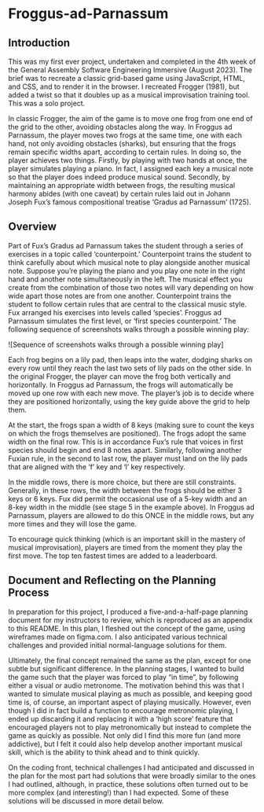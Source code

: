 # Froggus-ad-Parnassum

## Introduction

This was my first ever project, undertaken and completed in the 4th week of the General Assembly Software Engineering Immersive (August 2023). The brief was to recreate a classic grid-based game using JavaScript, HTML, and CSS, and to render it in the browser. I recreated Frogger (1981), but added a twist so that it doubles up as a musical improvisation training tool. This was a solo project. 

In classic Frogger, the aim of the game is to move one frog from one end of the grid to the other, avoiding obstacles along the way. In Froggus ad Parnassum, the player moves two frogs at the same time, one with each hand, not only avoiding obstacles (sharks), but ensuring that the frogs remain specific widths apart, according to certain rules. In doing so, the player achieves two things. Firstly, by playing with two hands at once, the player simulates playing a piano. In fact, I assigned each key a musical note so that the player does indeed produce musical sound. Secondly, by maintaining an appropriate width between frogs, the resulting musical harmony abides (with one caveat) by certain rules laid out in Johann Joseph Fux’s famous compositional treatise ‘Gradus ad Parnassum’ (1725). 

## Overview

Part of Fux’s Gradus ad Parnassum takes the student through a series of exercises in a topic called ‘counterpoint.’ Counterpoint trains the student to think carefully about which musical note to play alongside another musical note. Suppose you’re playing the piano and you play one note in the right hand and another note simultaneously in the left. The musical effect you create from the combination of those two notes will vary depending on how wide apart those notes are from one another. Counterpoint trains the student to follow certain rules that are central to the classical music style. Fux arranged his exercises into levels called ‘species’. Froggus ad Parnassum simulates the first level, or ‘first species counterpoint.’ The following sequence of screenshots walks through a possible winning play:

![Sequence of screenshots walks through a possible winning play]

Each frog begins on a lily pad, then leaps into the water, dodging sharks on every row until they reach the last two sets of lily pads on the other side. In the original Frogger, the player can move the frog both vertically and horizontally. In Froggus ad Parnassum, the frogs will automatically be moved up one row with each new move. The player’s job is to decide where they are positioned horizontally, using the key guide above the grid to help them. 

At the start, the frogs span a width of 8 keys (making sure to count the keys on which the frogs themselves are positioned). The frogs adopt the same width on the final row. This is in accordance Fux’s rule that voices in first species should begin and end 8 notes apart. Similarly, following another Fuxian rule, in the second to last row, the player must land on the lily pads that are aligned with the ‘f’ key and ‘l’ key respectively.

In the middle rows, there is more choice, but there are still constraints. Generally, in these rows, the width between the frogs should be either 3 keys or 6 keys. Fux did permit the occasional use of a 5-key width and an 8-key width in the middle (see stage 5 in the example above). In Froggus ad Parnassum, players are allowed to do this ONCE in the middle rows, but any more times and they will lose the game.

To encourage quick thinking (which is an important skill in the mastery of musical improvisation), players are timed from the moment they play the first move. The top ten fastest times are added to a leaderboard.

## Document and Reflecting on the Planning Process

In preparation for this project, I produced a five-and-a-half-page planning document for my instructors to review, which is reproduced as an appendix to this README. In this plan, I fleshed out the concept of the game, using wireframes made on figma.com. I also anticipated various technical challenges and provided initial normal-language solutions for them. 

Ultimately, the final concept remained the same as the plan, except for one subtle but significant difference. In the planning stages, I wanted to build the game such that the player was forced to play “in time”, by following either a visual or audio metronome. The motivation behind this was that I wanted to simulate musical playing as much as possible, and keeping good time is, of course, an important aspect of playing musically. However, even though I did in fact build a function to encourage metronomic playing, I ended up discarding it and replacing it with a ‘high score’ feature that encouraged players not to play metronomically but instead to complete the game as quickly as possible. Not only did I find this more fun (and more addictive), but I felt it could also help develop another important musical skill, which is the ability to think ahead and to think quickly.

On the coding front, technical challenges I had anticipated and discussed in the plan for the most part had solutions that were broadly similar to the ones I had outlined, although, in practice, these solutions often turned out to be more complex (and interesting!) than I had expected. Some of these solutions will be discussed in more detail below.

